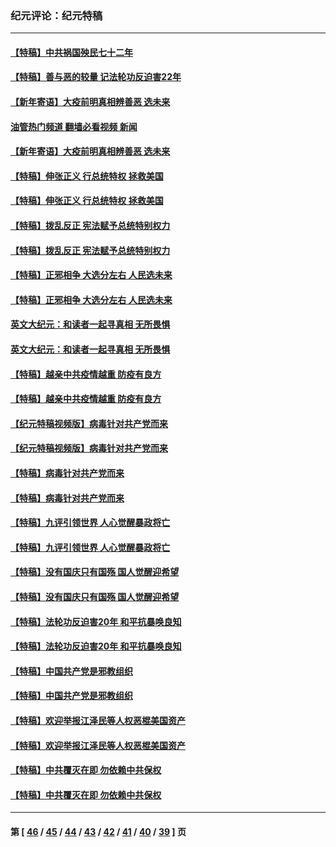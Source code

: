 ### 纪元评论：纪元特稿
---
#### [【特稿】中共祸国殃民七十二年](../../pages/nsc424/n13272607.md?10130330) 
#### [【特稿】善与恶的较量 记法轮功反迫害22年](../../pages/nsc424/n13086597.md?10130330) 
#### [【新年寄语】大疫前明真相辨善恶 选未来](../../pages/nsc424/n12660855.md?10130330) 
#### [油管热门频道 翻墙必看视频 新闻](ok?10130330)
#### [【新年寄语】大疫前明真相辨善恶 选未来](../../pages/nsc424/n12660855.md?10130330) 
#### [【特稿】伸张正义 行总统特权 拯救美国](../../pages/nsc424/n12616806.md?10130330) 
#### [【特稿】伸张正义 行总统特权 拯救美国](../../pages/nsc424/n12616806.md?10130330) 
#### [【特稿】拨乱反正 宪法赋予总统特别权力](../../pages/nsc424/n12598306.md?10130330) 
#### [【特稿】拨乱反正 宪法赋予总统特别权力](../../pages/nsc424/n12598306.md?10130330) 
#### [【特稿】正邪相争 大选分左右 人民选未来](../../pages/nsc424/n12545208.md?10130330) 
#### [【特稿】正邪相争 大选分左右 人民选未来](../../pages/nsc424/n12545208.md?10130330) 
#### [英文大纪元：和读者一起寻真相 无所畏惧](../../pages/nsc424/n12542027.md?10130330) 
#### [英文大纪元：和读者一起寻真相 无所畏惧](../../pages/nsc424/n12542027.md?10130330) 
#### [【特稿】越亲中共疫情越重 防疫有良方](../../pages/nsc424/n12042989.md?10130330) 
#### [【特稿】越亲中共疫情越重 防疫有良方](../../pages/nsc424/n12042989.md?10130330) 
#### [【纪元特稿视频版】病毒针对共产党而来](../../pages/nsc424/n11977328.md?10130330) 
#### [【纪元特稿视频版】病毒针对共产党而来](../../pages/nsc424/n11977328.md?10130330) 
#### [【特稿】病毒针对共产党而来](../../pages/nsc424/n11928818.md?10130330) 
#### [【特稿】病毒针对共产党而来](../../pages/nsc424/n11928818.md?10130330) 
#### [【特稿】九评引领世界 人心觉醒暴政将亡](../../pages/nsc424/n11660496.md?10130330) 
#### [【特稿】九评引领世界 人心觉醒暴政将亡](../../pages/nsc424/n11660496.md?10130330) 
#### [【特稿】没有国庆只有国殇 国人觉醒迎希望](../../pages/nsc424/n11549354.md?10130330) 
#### [【特稿】没有国庆只有国殇 国人觉醒迎希望](../../pages/nsc424/n11549354.md?10130330) 
#### [【特稿】法轮功反迫害20年 和平抗暴唤良知](../../pages/nsc424/n11389135.md?10130330) 
#### [【特稿】法轮功反迫害20年 和平抗暴唤良知](../../pages/nsc424/n11389135.md?10130330) 
#### [【特稿】中国共产党是邪教组织](../../pages/nsc424/n11355551.md?10130330) 
#### [【特稿】中国共产党是邪教组织](../../pages/nsc424/n11355551.md?10130330) 
#### [【特稿】欢迎举报江泽民等人权恶棍美国资产](../../pages/nsc424/n11303040.md?10130330) 
#### [【特稿】欢迎举报江泽民等人权恶棍美国资产](../../pages/nsc424/n11303040.md?10130330) 
#### [【特稿】中共覆灭在即 勿依赖中共保权](../../pages/nsc424/n11278510.md?10130330) 
#### [【特稿】中共覆灭在即 勿依赖中共保权](../../pages/nsc424/n11278510.md?10130330) 

---
#### 第 [ [46](./46.md?10130330) / [45](./45.md?10130330) / [44](./44.md?10130330) / [43](./43.md?10130330) / [42](./42.md?10130330) / [41](./41.md?10130330) / [40](./40.md?10130330) / [39](./39.md?10130330) ] 页
